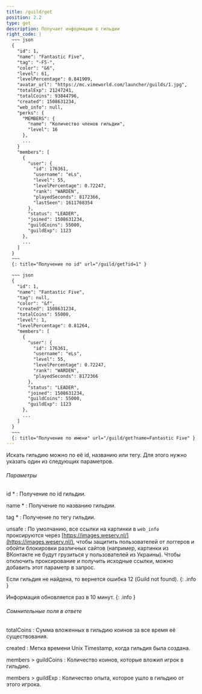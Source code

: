 ```yaml
---
title: /guild/get
position: 2.2
type: get
description: Получает информацию о гильдии
right_code: |
  ~~~ json
  {
    "id": 1,
    "name": "Fantastic Five",
    "tag": "-F5-",
    "color": "&6",
    "level": 61,
    "levelPercentage": 0.841909,
    "avatar_url": "https://mc.vimeworld.com/launcher/guilds/1.jpg",
    "totalExp": 21247241,
    "totalCoins": 93844796,
    "created": 1508631234,
    "web_info": null,
    "perks": {
      "MEMBERS": {
        "name": "Количество членов гильдии",
        "level": 16
      },
      ...
    }
    "members": [
      {
        "user": {
          "id": 176361,
          "username": "eLs",
          "level": 55,
          "levelPercentage": 0.72247,
          "rank": "WARDEN",
          "playedSeconds": 8172366,
          "lastSeen": 1611768354
        },
        "status": "LEADER",
        "joined": 1508631234,
        "guildCoins": 55000,
        "guildExp": 1123
      },
      ...
    ]
  }
  ~~~
  {: title="Получение по id" url="/guild/get?id=1" }

  ~~~ json
  {
    "id": 1,
    "name": "Fantastic Five",
    "tag": null,
    "color": "&f",
    "created": 1508631234,
    "totalCoins": 55000,
    "level": 1,
    "levelPercentage": 0.81264,
    "members": [
      {
        "user": {
          "id": 176361,
          "username": "eLs",
          "level": 55,
          "levelPercentage": 0.72247,
          "rank": "WARDEN",
          "playedSeconds": 8172366
        },
        "status": "LEADER",
        "joined": 1508631234,
        "guildCoins": 55000,
        "guildExp": 1123
      },
      ...
    ]
  }
  ~~~
  {: title="Получение по имени" url="/guild/get?name=Fantastic Five" }
---
```


Искать гильдию можно по её id, названию или тегу. Для этого нужно указать один из следующих параметров.

<h6>Параметры</h6>
id *
: Получение по id гильдии.

name *
: Получение по названию гильдии.

tag *
: Получение по тегу гильдии.

unsafe
: По умолчанию, все ссылки на картинки в `web_info` проксируются через [https://images.weserv.nl/](https://images.weserv.nl/), чтобы защитить пользователей от логгеров и обойти блокировки различных сайтов (например, картинки из ВКонтакте не будут грузиться у пользователей из Украины). Чтобы отключить проксирование и получить исходные ссылки, можно добавить этот параметр в запрос.

Если гильдия не найдена, то вернется ошибка 12 (Guild not found).
{: .info }

Информация обновляется раз в 10 минут.
{: .info }

<h6>Сомнительные поля в ответе</h6>
totalCoins
: Сумма вложенных в гильдию коинов за все время её существования.

created
: Метка времени Unix Timestamp, когда гильдия была создана.

members > guildCoins
: Количество коинов, которые вложил игрок в гильдию.

members > guildExp
: Количество опыта, которое ушло в гильдию от этого игрока.
